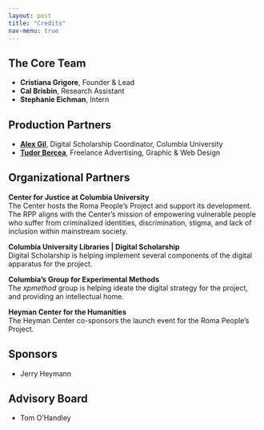 ```yaml
---
layout: post
title: "Credits"
nav-menu: true
---
```


## The Core Team
- **Cristiana Grigore**, Founder & Lead
- **Cal Brisbin**, Research Assistant
- **Stephanie Eichman**, Intern

## Production Partners
- **[Alex Gil](http://www.elotroalex.com)**, Digital Scholarship Coordinator, Columbia University 
- **[Tudor Bercea](http://tudorbercea.com)**, Freelance Advertising, Graphic & Web Design

## Organizational Partners

**Center for Justice at Columbia University**   
The Center hosts the Roma People’s Project and support its development. The RPP aligns with the Center’s mission of empowering vulnerable people who suffer from criminalized identities, discrimination, stigma, and lack of inclusion within mainstream society.

**Columbia University Libraries \| Digital Scholarship**   
Digital Scholarship is helping implement several components of the digital apparatus for the project.

**Columbia’s Group for Experimental Methods**   
The *xpmethod* group is helping ideate the digital strategy for the project, and providing an intellectual home. 

**Heyman Center for the Humanities**   
The Heyman Center co-sponsors the launch event for the Roma People’s Project. 

## Sponsors
- Jerry Heymann

## Advisory Board
- Tom O’Handley
